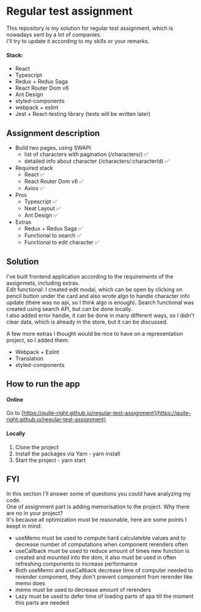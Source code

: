 # Regular test assignment
This repository is my solution for regular test assignment, which is nowadays sent by a lot of companies.<br />
I'll try to update it according to my skills or your remarks. <br />
#### Stack:
- React
- Typescript
- Redux + Redux Saga
- React Router Dom v6
- Ant Design
- styled-components
- webpack + eslint
- Jest + React-testing library (tests will be written later)
## Assignment description
- Build two pages, using SWAPI
  - list of characters with pagination (/characters/) :white_check_mark:
  - detailed info about character (/characters/:characterId) :white_check_mark:
- Required stack
  - React :white_check_mark:
  - React Router Dom v6 :white_check_mark:
  - Axios :white_check_mark:
- Pros
  - Typescript :white_check_mark:
  - Neat Layout :white_check_mark:
  - Ant Design :white_check_mark:
- Extras
  - Redux + Redux Saga :white_check_mark:
  - Functional to search :white_check_mark:
  - Functional to edit character :white_check_mark:

## Solution
I've built frontend application according to the requirements of the assignmets, including extras. <br />
Edit functional: I created edit modal, which can be open by clicking on pencil button under the card and also wrote algo to handle character info update (there was no api, so I think algo is enough). Search functional was created using search API, but can be done locally. <br />
I also added error handle, it can be done in many different ways, so I didn't clear data, which is already in the store, but it can be discussed.

A few more extras I thought would be nice to have on a representation project, so I added them:
- Webpack + Eslint
- Translation
- styled-components
## How to run the app
#### Online
Go to [https://quite-right.github.io/regular-test-assignment](https://quite-right.github.io/regular-test-assignment)
#### Locally
1. Clone the project
2. Install the packages via Yarn - yarn install
3. Start the project - yarn start
## FYI
In this section I'll answer some of questions you could have analyzing my code. <br />
One of assignment part is adding memorisation to the project. Why there are no in your project? <br />
It's because all optimization must be reasonable, here are some points I keept in mind: <br />
- useMemo  must be used to compute hard calculateble values and to decrease number of computations when component rerenders often
- useCallback must be used to reduce amount of times new function is created and mounted into the dom, it also must be used in often refreshing components to increase performance
- Both useMemo and useCallback decrease time of computer needed to rerender component, they don't prevent component from rerender like memo does
- memo must be used to decrease amount of rerenders
- Lazy must be used to defer time of loading parts of spa till the moment this parts are needed
